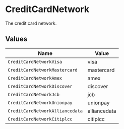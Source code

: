 # CreditCardNetwork

The credit card network.


## Values

| Name                            | Value                           |
| ------------------------------- | ------------------------------- |
| `CreditCardNetworkVisa`         | visa                            |
| `CreditCardNetworkMastercard`   | mastercard                      |
| `CreditCardNetworkAmex`         | amex                            |
| `CreditCardNetworkDiscover`     | discover                        |
| `CreditCardNetworkJcb`          | jcb                             |
| `CreditCardNetworkUnionpay`     | unionpay                        |
| `CreditCardNetworkAlliancedata` | alliancedata                    |
| `CreditCardNetworkCitiplcc`     | citiplcc                        |